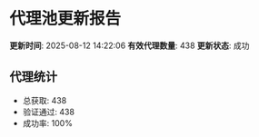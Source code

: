 # 代理池更新报告

**更新时间**: 2025-08-12 14:22:06
**有效代理数量**: 438
**更新状态**:  成功

## 代理统计
- 总获取: 438
- 验证通过: 438
- 成功率: 100%
